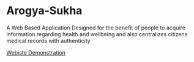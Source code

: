 # Arogya-Sukha
A Web Based Application Designed for the benefit of people to acquire information regarding health and wellbeing and also centralizes citizens medical records with authenticity

[Webiste Demonstration]()
